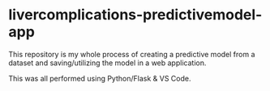 # livercomplications-predictivemodel-app
This repository is my whole process of creating a predictive model from a dataset and saving/utilizing the model in a web application.

This was all performed using Python/Flask & VS Code.
